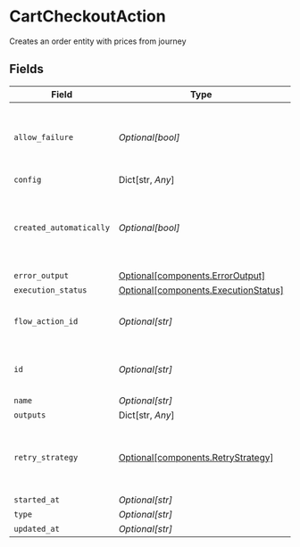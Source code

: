 # CartCheckoutAction

Creates an order entity with prices from journey


## Fields

| Field                                                                              | Type                                                                               | Required                                                                           | Description                                                                        | Example                                                                            |
| ---------------------------------------------------------------------------------- | ---------------------------------------------------------------------------------- | ---------------------------------------------------------------------------------- | ---------------------------------------------------------------------------------- | ---------------------------------------------------------------------------------- |
| `allow_failure`                                                                    | *Optional[bool]*                                                                   | :heavy_minus_sign:                                                                 | Whether to stop execution in a failed state if this action fails                   |                                                                                    |
| `config`                                                                           | Dict[str, *Any*]                                                                   | :heavy_minus_sign:                                                                 | N/A                                                                                |                                                                                    |
| `created_automatically`                                                            | *Optional[bool]*                                                                   | :heavy_minus_sign:                                                                 | Flag indicating whether the action was created automatically or manually           |                                                                                    |
| `error_output`                                                                     | [Optional[components.ErrorOutput]](../../models/components/erroroutput.md)         | :heavy_minus_sign:                                                                 | N/A                                                                                |                                                                                    |
| `execution_status`                                                                 | [Optional[components.ExecutionStatus]](../../models/components/executionstatus.md) | :heavy_minus_sign:                                                                 | N/A                                                                                |                                                                                    |
| `flow_action_id`                                                                   | *Optional[str]*                                                                    | :heavy_minus_sign:                                                                 | N/A                                                                                | 9ec3711b-db63-449c-b894-54d5bb622a8f                                               |
| `id`                                                                               | *Optional[str]*                                                                    | :heavy_minus_sign:                                                                 | N/A                                                                                | 9ec3711b-db63-449c-b894-54d5bb622a8f                                               |
| `name`                                                                             | *Optional[str]*                                                                    | :heavy_minus_sign:                                                                 | N/A                                                                                |                                                                                    |
| `outputs`                                                                          | Dict[str, *Any*]                                                                   | :heavy_minus_sign:                                                                 | N/A                                                                                | [object Object]                                                                    |
| `retry_strategy`                                                                   | [Optional[components.RetryStrategy]](../../models/components/retrystrategy.md)     | :heavy_minus_sign:                                                                 | different behaviors for retrying failed execution actions.                         |                                                                                    |
| `started_at`                                                                       | *Optional[str]*                                                                    | :heavy_minus_sign:                                                                 | N/A                                                                                |                                                                                    |
| `type`                                                                             | *Optional[str]*                                                                    | :heavy_minus_sign:                                                                 | N/A                                                                                |                                                                                    |
| `updated_at`                                                                       | *Optional[str]*                                                                    | :heavy_minus_sign:                                                                 | N/A                                                                                |                                                                                    |